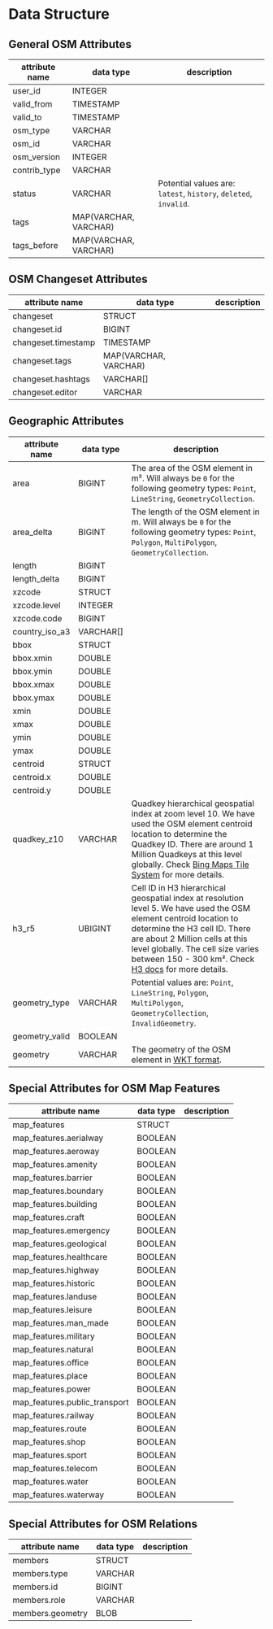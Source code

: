# Data Structure

## General OSM Attributes

| attribute name | data type             | description                                                      |
|----------------|-----------------------|------------------------------------------------------------------|
| user_id        | INTEGER               |                                                                  |
| valid_from     | TIMESTAMP             |                                                                  |
| valid_to       | TIMESTAMP             |                                                                  |
| osm_type       | VARCHAR               |                                                                  |
| osm_id         | VARCHAR               |                                                                  |
| osm_version    | INTEGER               |                                                                  |
| contrib_type   | VARCHAR               |                                                                  |
| status         | VARCHAR               | Potential values are: `latest`, `history`, `deleted`, `invalid`. |
| tags           | MAP(VARCHAR, VARCHAR) |                                                                  |
| tags_before    | MAP(VARCHAR, VARCHAR) |                                                                  |

## OSM Changeset Attributes

| attribute name      | data type             | description |
|---------------------|-----------------------|-------------|
| changeset           | STRUCT                |             |
| changeset.id        | BIGINT                |             | 
| changeset.timestamp | TIMESTAMP             |             | 
| changeset.tags | MAP(VARCHAR, VARCHAR) |             |
| changeset.hashtags | VARCHAR[]             |             |
| changeset.editor | VARCHAR               |             |

## Geographic Attributes

| attribute name | data type | description                                                                                                                                                                                                                                                                                                                               |
|----------------|-----------|-------------------------------------------------------------------------------------------------------------------------------------------------------------------------------------------------------------------------------------------------------------------------------------------------------------------------------------------|
| area           | BIGINT    | The area of the OSM element in m². Will always be `0` for the following geometry types: `Point`, `LineString`, `GeometryCollection`.                                                                                                                                                                                                      |
| area_delta     | BIGINT    | The length of the OSM element in m. Will always be `0` for the following geometry types: `Point`, `Polygon`, `MultiPolygon`, `GeometryCollection`.                                                                                                                                                                                        |
| length         | BIGINT    |                                                                                                                                                                                                                                                                                                                                           |
| length_delta   | BIGINT    |                                                                                                                                                                                                                                                                                                                                           |
| xzcode         | STRUCT    |                                                                                                                                                                                                                                                                                                                                           |
| xzcode.level   | INTEGER   |                                                                                                                                                                                                                                                                                                                                           |
| xzcode.code    | BIGINT    |                                                                                                                                                                                                                                                                                                                                           |
| country_iso_a3 | VARCHAR[] |                                                                                                                                                                                                                                                                                                                                           |
| bbox           | STRUCT    |                                                                                                                                                                                                                                                                                                                                           |
| bbox.xmin      | DOUBLE    |                                                                                                                                                                                                                                                                                                                                           |
| bbox.ymin      | DOUBLE    |                                                                                                                                                                                                                                                                                                                                           |
| bbox.xmax      | DOUBLE    |                                                                                                                                                                                                                                                                                                                                           |
| bbox.ymax      | DOUBLE    |                                                                                                                                                                                                                                                                                                                                           |
| xmin           | DOUBLE    |                                                                                                                                                                                                                                                                                                                                           |
| xmax           | DOUBLE    |                                                                                                                                                                                                                                                                                                                                           |
| ymin           | DOUBLE    |                                                                                                                                                                                                                                                                                                                                           |
| ymax           | DOUBLE    |                                                                                                                                                                                                                                                                                                                                           |
| centroid       | STRUCT    |                                                                                                                                                                                                                                                                                                                                           |
| centroid.x     | DOUBLE    |                                                                                                                                                                                                                                                                                                                                           |
| centroid.y     | DOUBLE    |                                                                                                                                                                                                                                                                                                                                           |
| quadkey_z10    | VARCHAR   | Quadkey hierarchical geospatial index at zoom level 10. We have used the OSM element centroid location to determine the Quadkey ID. There are around 1 Million Quadkeys at this level globally. Check [Bing Maps Tile System](https://learn.microsoft.com/en-us/azure/azure-maps/zoom-levels-and-tile-grid?tabs=csharp) for more details. |
| h3_r5          | UBIGINT   | Cell ID in H3 hierarchical geospatial index at resolution level 5. We have used the OSM element centroid location to determine the H3 cell ID. There are about 2 Million cells at this level globally. The cell size varies between 150 - 300 km². Check [H3 docs](https://h3geo.org/docs/) for more details.                             |
| geometry_type  | VARCHAR   | Potential values are: `Point`, `LineString`, `Polygon`, `MultiPolygon`, `GeometryCollection`, `InvalidGeometry`.                                                                                                                                                                                                                          |
| geometry_valid | BOOLEAN   |                                                                                                                                                                                                                                                                                                                                           |
| geometry       | VARCHAR   | The geometry of the OSM element in [WKT format](https://en.wikipedia.org/wiki/Well-known_text_representation_of_geometry).                                                                                                                                                                                                                                                                                        |


## Special Attributes for OSM Map Features

| attribute name                | data type  | description |
|-------------------------------|------------|-------------|
| map_features                  | STRUCT     |             |
| map_features.aerialway        | BOOLEAN    |             |
| map_features.aeroway          | BOOLEAN    |             |
| map_features.amenity          | BOOLEAN    |             |
| map_features.barrier          | BOOLEAN    |             |
| map_features.boundary         | BOOLEAN    |             |
| map_features.building         | BOOLEAN    |             |
| map_features.craft            | BOOLEAN    |             |
| map_features.emergency        | BOOLEAN    |             |
| map_features.geological       | BOOLEAN    |             |
| map_features.healthcare       | BOOLEAN    |             |
| map_features.highway          | BOOLEAN    |             |
| map_features.historic         | BOOLEAN    |             |
| map_features.landuse          | BOOLEAN    |             |
| map_features.leisure          | BOOLEAN    |             |
| map_features.man_made         | BOOLEAN    |             |
| map_features.military         | BOOLEAN    |             |
| map_features.natural          | BOOLEAN    |             |
| map_features.office           | BOOLEAN    |             |
| map_features.place            | BOOLEAN    |             |
| map_features.power            | BOOLEAN    |             |
| map_features.public_transport | BOOLEAN    |             |
| map_features.railway          | BOOLEAN    |             |
| map_features.route            | BOOLEAN    |             |
| map_features.shop             | BOOLEAN    |             |
| map_features.sport            | BOOLEAN    |             |
| map_features.telecom          | BOOLEAN    |             |
| map_features.water            | BOOLEAN    |             |
| map_features.waterway         | BOOLEAN    |             |


## Special Attributes for OSM Relations

| attribute name   | data type | description |
|------------------|-----------|-------------|
| members          | STRUCT    |             |
| members.type     | VARCHAR   |             |
| members.id       | BIGINT    |             |
| members.role     | VARCHAR   |             |
| members.geometry | BLOB      |             |